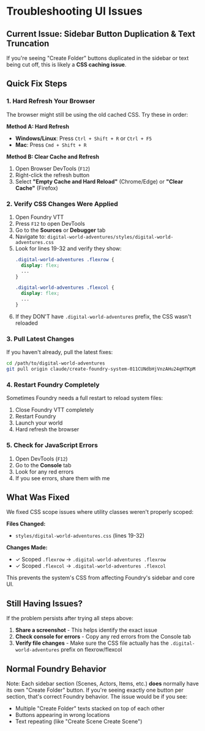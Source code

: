 # Troubleshooting UI Issues

## Current Issue: Sidebar Button Duplication & Text Truncation

If you're seeing "Create Folder" buttons duplicated in the sidebar or text being cut off, this is likely a **CSS caching issue**.

## Quick Fix Steps

### 1. Hard Refresh Your Browser
The browser might still be using the old cached CSS. Try these in order:

**Method A: Hard Refresh**
- **Windows/Linux**: Press `Ctrl + Shift + R` or `Ctrl + F5`
- **Mac**: Press `Cmd + Shift + R`

**Method B: Clear Cache and Refresh**
1. Open Browser DevTools (`F12`)
2. Right-click the refresh button
3. Select **"Empty Cache and Hard Reload"** (Chrome/Edge) or **"Clear Cache"** (Firefox)

### 2. Verify CSS Changes Were Applied
1. Open Foundry VTT
2. Press `F12` to open DevTools
3. Go to the **Sources** or **Debugger** tab
4. Navigate to: `digital-world-adventures/styles/digital-world-adventures.css`
5. Look for lines 19-32 and verify they show:
   ```css
   .digital-world-adventures .flexrow {
     display: flex;
     ...
   }

   .digital-world-adventures .flexcol {
     display: flex;
     ...
   }
   ```
6. If they DON'T have `.digital-world-adventures` prefix, the CSS wasn't reloaded

### 3. Pull Latest Changes
If you haven't already, pull the latest fixes:

```bash
cd /path/to/digital-world-adventures
git pull origin claude/create-foundry-system-011CUNdbHjVnzAHu24qHTKpM
```

### 4. Restart Foundry Completely
Sometimes Foundry needs a full restart to reload system files:

1. Close Foundry VTT completely
2. Restart Foundry
3. Launch your world
4. Hard refresh the browser

### 5. Check for JavaScript Errors
1. Open DevTools (`F12`)
2. Go to the **Console** tab
3. Look for any red errors
4. If you see errors, share them with me

## What Was Fixed

We fixed CSS scope issues where utility classes weren't properly scoped:

**Files Changed:**
- `styles/digital-world-adventures.css` (lines 19-32)

**Changes Made:**
- ✓ Scoped `.flexrow` → `.digital-world-adventures .flexrow`
- ✓ Scoped `.flexcol` → `.digital-world-adventures .flexcol`

This prevents the system's CSS from affecting Foundry's sidebar and core UI.

## Still Having Issues?

If the problem persists after trying all steps above:

1. **Share a screenshot** - This helps identify the exact issue
2. **Check console for errors** - Copy any red errors from the Console tab
3. **Verify file changes** - Make sure the CSS file actually has the `.digital-world-adventures` prefix on flexrow/flexcol

## Normal Foundry Behavior

Note: Each sidebar section (Scenes, Actors, Items, etc.) **does** normally have its own "Create Folder" button. If you're seeing exactly one button per section, that's correct Foundry behavior. The issue would be if you see:
- Multiple "Create Folder" texts stacked on top of each other
- Buttons appearing in wrong locations
- Text repeating (like "Create Scene Create Scene")
